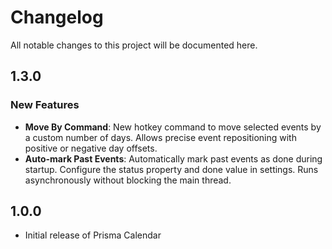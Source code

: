 # Changelog

All notable changes to this project will be documented here.

## 1.3.0

### New Features
- **Move By Command**: New hotkey command to move selected events by a custom number of days. Allows precise event repositioning with positive or negative day offsets.
- **Auto-mark Past Events**: Automatically mark past events as done during startup. Configure the status property and done value in settings. Runs asynchronously without blocking the main thread.

## 1.0.0
- Initial release of Prisma Calendar
